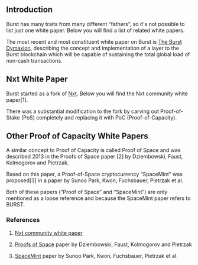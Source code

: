 Introduction
------------------------

Burst has many traits from many different “fathers”, so it's not possible to list just one white paper. Below you will find a list of related white papers.

The most recent and most constituent white paper on Burst is [The Burst Dymaxion](../../media/The-Burst-Dymaxion-1.00.pdf), describing the concept and implementation of a layer to the Burst blockchain which will be capable of sustaining the total global load of non-cash transactions.

Nxt White Paper
---------------------

Burst started as a fork of [Nxt](https://en.wikipedia.org/wiki/Nxt). Below you will find the Nxt community white paper[1].

There was a substantial modification to the fork by carving out Proof-of-Stake (PoS) completely and replacing it with PoC (Proof-of-Capacity). 

Other Proof of Capacity White Papers
----------------------------
A similar concept to Proof of Capacity is called Proof of Space and was described 2013 in the Proofs of Space paper [2] by Dziembowski, Faust, Kolmogorov and Pietrzak.

Based on this paper, a Proof-of-Space cryptocurrency “SpaceMint” was proposed[3] in a paper by Sunoo Park, Kwon, Fuchsbauer, Pietrzak et al.

Both of these papers (“Proof of Space” and “SpaceMint”) are only mentioned as a loose reference and because the SpaceMint paper refers to BURST.

### References

1. [Nxt community white paper](https://nxtwiki.org/wiki/Whitepaper:Nxt)

2. [Proofs of Space](https://eprint.iacr.org/2013/796.pdf) paper by Dziembowski, Faust, Kolmogorov and Pietrzak

3. [SpaceMint](https://eprint.iacr.org/2015/528.pdf) paper by Sunoo Park, Kwon, Fuchsbauer, Pietrzak et al.
